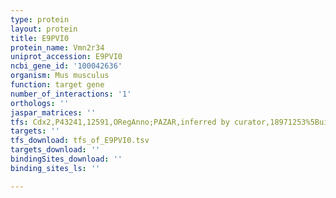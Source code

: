 ```yaml
---
type: protein
layout: protein
title: E9PVI0
protein_name: Vmn2r34
uniprot_accession: E9PVI0
ncbi_gene_id: '100042636'
organism: Mus musculus
function: target gene
number_of_interactions: '1'
orthologs: ''
jaspar_matrices: ''
tfs: Cdx2,P43241,12591,ORegAnno;PAZAR,inferred by curator,18971253%5Buid%5D+OR+26578589%5Buid%5D,No
targets: ''
tfs_download: tfs_of_E9PVI0.tsv
targets_download: ''
bindingSites_download: ''
binding_sites_ls: ''

---
```

